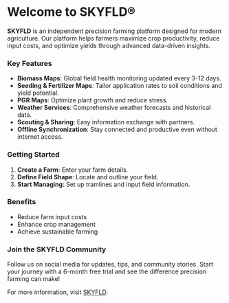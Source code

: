 # Welcome to SKYFLD®

**SKYFLD** is an independent precision farming platform designed for modern agriculture. Our platform helps farmers maximize crop productivity, reduce input costs, and optimize yields through advanced data-driven insights.

### Key Features
- **Biomass Maps**: Global field health monitoring updated every 3-12 days.
- **Seeding & Fertilizer Maps**: Tailor application rates to soil conditions and yield potential.
- **PGR Maps**: Optimize plant growth and reduce stress.
- **Weather Services**: Comprehensive weather forecasts and historical data.
- **Scouting & Sharing**: Easy information exchange with partners.
- **Offline Synchronization**: Stay connected and productive even without internet access.

### Getting Started
1. **Create a Farm**: Enter your farm details.
2. **Define Field Shape**: Locate and outline your field.
3. **Start Managing**: Set up tramlines and input field information.

### Benefits
- Reduce farm input costs
- Enhance crop management
- Achieve sustainable farming

### Join the SKYFLD Community
Follow us on social media for updates, tips, and community stories. Start your journey with a 6-month free trial and see the difference precision farming can make!

For more information, visit [SKYFLD](https://www.skyfld.com/en_uk).
